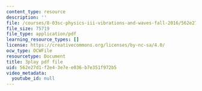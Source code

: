 ```yaml
---
content_type: resource
description: ''
file: /courses/8-03sc-physics-iii-vibrations-and-waves-fall-2016/562e27d1f2e43e7ee036b7e351f972b5_VkbtIDSHfSc.pdf
file_size: 75719
file_type: application/pdf
learning_resource_types: []
license: https://creativecommons.org/licenses/by-nc-sa/4.0/
ocw_type: OCWFile
resourcetype: Document
title: 3play pdf file
uid: 562e27d1-f2e4-3e7e-e036-b7e351f972b5
video_metadata:
  youtube_id: null
---
```

